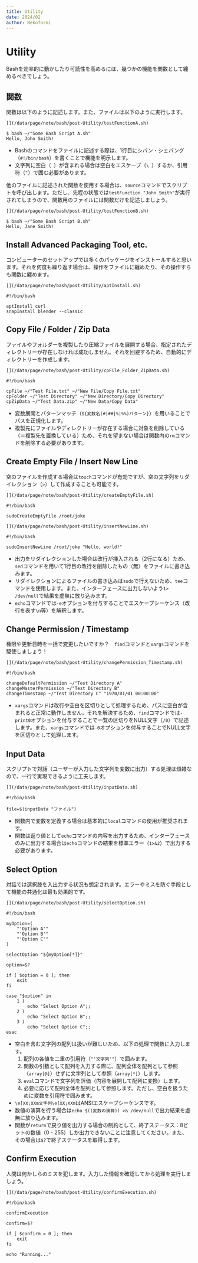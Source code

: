 ```yaml
---
title: Utility
date: 2024/02
author: Nekoformi
---
```


# Utility

Bashを効率的に動かしたり可読性を高めるには、幾つかの機能を関数として纏めるべきでしょう。

## 関数

関数は以下のように記述します。また、ファイルは以下のように実行します。

```sh:~/Some Bash Script A.sh
[](/data/page/note/bash/post-Utility/testFunctionA.sh)
```

```sh:Bash
$ bash ~/"Some Bash Script A.sh"
Hello, John Smith!
```

- Bashのコマンドをファイルに記述する際は、1行目にシバン・シェバング（`#!/bin/bash`）を書くことで機能を明示します。
- 文字列に空白（` `）が含まれる場合は空白をエスケープ（`\ `）するか、引用符（`"`）で囲む必要があります。

他のファイルに記述された関数を使用する場合は、`source`コマンドでスクリプトを呼び出します。ただし、先程の状態では`testFunction "John Smith"`が実行されてしまうので、関数用のファイルには関数だけを記述しましょう。

```sh:~/Some Bash Script B.sh
[](/data/page/note/bash/post-Utility/testFunctionB.sh)
```

```sh:Bash
$ bash ~/"Some Bash Script B.sh"
Hello, Jane Smith!
```

## Install Advanced Packaging Tool, etc.

コンピューターのセットアップでは多くのパッケージをインストールすると思います。それを何度も繰り返す場合は、操作をファイルに纏めたり、その操作すらも関数に纏めます。

```sh:Some Bash Script.sh
[](/data/page/note/bash/post-Utility/aptInstall.sh)
```

```sh:Some Bash Script.sh
#!/bin/bash

aptInstall curl
snapInstall blender --classic
```

## Copy File / Folder / Zip Data

ファイルやフォルダーを複製したり圧縮ファイルを展開する場合、指定されたディレクトリーが存在しなければ成功しません。それを回避するため、自動的にディレクトリーを作成します。

```sh:Some Bash Script.sh
[](/data/page/note/bash/post-Utility/cpFile_Folder_ZipData.sh)
```

```sh:Some Bash Script.sh
#!/bin/bash

cpFile ~/"Test File.txt" ~/"New File/Copy File.txt"
cpFolder ~/"Test Directory" ~/"New Directory/Copy Directory"
cpZipData ~/"Test Data.zip" ~/"New Data/Copy Data"
```

- 変数展開とパターンマッチ（`${変数名(#|##|%|%%)パターン}`）を用いることでパスを正規化します。
- 複製先にファイルやディレクトリーが存在する場合に対象を削除している（＝複製先を置換している）ため、それを望まない場合は関数内の`rm`コマンドを削除する必要があります。

## Create Empty File / Insert New Line

空のファイルを作成する場合は`touch`コマンドが有効ですが、空の文字列をリダイレクション（`>`）して作成することも可能です。

```sh:Some Bash Script.sh
[](/data/page/note/bash/post-Utility/createEmptyFile.sh)
```

```sh:Some Bash Script.sh
#!/bin/bash

sudoCreateEmptyFile /root/joke
```

```sh:Some Bash Script.sh
[](/data/page/note/bash/post-Utility/insertNewLine.sh)
```

```sh:Some Bash Script.sh
#!/bin/bash

sudoInsertNewLine /root/joke "Hello, world!"
```

- 出力をリダイレクションした場合は改行が挿入される（2行になる）ため、`sed`コマンドを用いて1行目の改行を削除したもの（無）をファイルに書き込みます。
- リダイレクションによるファイルの書き込みは`sudo`で行えないため、`tee`コマンドを使用します。また、インターフェースに出力しないよう`1> /dev/null`で結果を虚無に放り込みます。
- `echo`コマンドでは`-e`オプションを付与することでエスケープシーケンス（改行を表す`\n`等）を解釈します。

## Change Permission / Timestamp

権限や更新日時を一括で変更したいですか？　`find`コマンドと`xargs`コマンドを駆使しましょう！

```sh:Some Bash Script.sh
[](/data/page/note/bash/post-Utility/changePermission_Timestamp.sh)
```

```sh:Some Bash Script.sh
#!/bin/bash

changeDefaultPermission ~/"Test Directory A"
changeMasterPermission ~/"Test Directory B"
changeTimestamp ~/"Test Directory C" "1970/01/01 00:00:00"
```

- `xargs`コマンドは改行や空白を区切りとして処理するため、パスに空白が含まれると正常に動作しません。それを解決するため、`find`コマンドでは`-print0`オプションを付与することで一覧の区切りをNULL文字（`/0`）で記述します。また、`xargs`コマンドでは`-0`オプションを付与することでNULL文字を区切りとして処理します。

## Input Data

スクリプトで対話（ユーザーが入力した文字列を変数に出力）する処理は煩雑なので、一行で実現できるように工夫します。

```sh:Some Bash Script.sh
[](/data/page/note/bash/post-Utility/inputData.sh)
```

```sh:Some Bash Script.sh
#!/bin/bash

file=$(inputData "ファイル")
```

- 関数内で変数を定義する場合は基本的に`local`コマンドの使用が推奨されます。
- 関数は返り値として`echo`コマンドの内容を出力するため、インターフェースのみに出力する場合は`echo`コマンドの結果を標準エラー（`1>&2`）で出力する必要があります。

## Select Option

対話では選択肢を入出力する状況も想定されます。エラーやミスを防ぐ手段として機能の共通化は最も効果的です。

```sh:Some Bash Script.sh
[](/data/page/note/bash/post-Utility/selectOption.sh)
```

```sh:Some Bash Script.sh
#!/bin/bash

myOption=(
    "'Option A'"
    "'Option B'"
    "'Option C'"
)

selectOption "${myOption[*]}"

option=$?

if [ $option = 0 ]; then
    exit
fi

case "$option" in
    1 )
        echo "Select Option A";;
    2 )
        echo "Select Option B";;
    3 )
        echo "Select Option C";;
esac
```

- 空白を含む文字列の配列は扱いが難しいため、以下の処理で関数に入力します。
    1. 配列の各値を二重の引用符（`"'文字列'"`）で囲みます。
    2. 関数の引数として配列を入力する際に、配列全体を配列として参照（`array[@]`）せずに文字列として参照（`array[*]`）します。
    3. `eval`コマンドで文字列を評価（内容を展開して配列に変換）します。
    4. 必要に応じて配列全体を配列として参照します。ただし、空白を扱うために変数を引用符で囲みます。
- `\e[XX;XXm文字列\e[XX;XXm`はANSIエスケープシーケンスです。
- 数値の演算を行う場合は`echo $((変数の演算)) >& /dev/null`で出力結果を虚無に放り込みます。
- 関数が`return`で戻り値を出力する場合の制約として、終了ステータス：8ビットの数値（0 - 255）しか出力できないことに注意してください。また、その場合は`$?`で終了ステータスを取得します。

<h2>Confirm Execution</h2>

<p>
    人間は何かしらのミスを犯します。入力した情報を確認してから処理を実行しましょう。
</p>

```sh:Some Bash Script.sh
[](/data/page/note/bash/post-Utility/confirmExecution.sh)
```

```sh:Some Bash Script.sh
#!/bin/bash

confirmExecution

confirm=$?

if [ $confirm = 0 ]; then
    exit
fi

echo "Running..."
```
